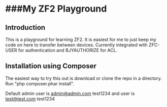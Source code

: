###My ZF2 Playground
=======================

Introduction
------------
This is a playground for learning ZF2.  It is easiest for me to just keep my code on here to transfer between devices.  Currently integrated with ZFC-USER for authentication and BJYAUTHORIZE for ACL.

Installation using Composer
---------------------------

The easiest way to try this out is download or clone the repo in a directory.  Run "php composer.phar install".

Default admin user is admin@admin.com test1234 and user is test@test.com test1234